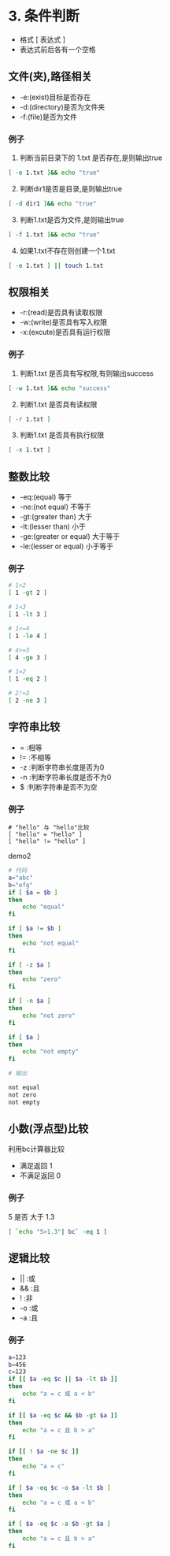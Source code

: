 # 3. 条件判断

* 格式 [ 表达式 ]
* 表达式前后各有一个空格

## 文件(夹),路径相关
* -e:(exist)目标是否存在
* -d:(directory)是否为文件夹
* -f:(file)是否为文件

### 例子
1. 判断当前目录下的 1.txt 是否存在,是则输出true
```bash
[ -e 1.txt ]&& echo "true"
```

2. 判断dir1是否是目录,是则输出true
```bash
[ -d dir1 ]&& echo "true"
```

3. 判断1.txt是否为文件,是则输出true
```bash
[ -f 1.txt ]&& echo "true"
```

4. 如果1.txt不存在则创建一个1.txt
```bash
[ -e 1.txt ] || touch 1.txt 
```

## 权限相关
* -r:(read)是否具有读取权限
* -w:(write)是否具有写入权限
* -x:(excute)是否具有运行权限

### 例子
1. 判断1.txt 是否具有写权限,有则输出success
```bash
[ -w 1.txt ]&& echo "success"
```

2. 判断1.txt 是否具有读权限
```bash
[ -r 1.txt ]
```

3. 判断1.txt 是否具有执行权限
```bash
[ -x 1.txt ]
```

## 整数比较
* -eq:(equal) 等于
* -ne:(not equal) 不等于
* -gt:(greater than) 大于
* -lt:(lesser than) 小于
* -ge:(greater or equal) 大于等于
* -le:(lesser or equal) 小于等于

### 例子
```bash
# 1>2
[ 1 -gt 2 ]

# 1<3
[ 1 -lt 3 ]

# 1<=4
[ 1 -le 4 ]

# 4>=3
[ 4 -ge 3 ]

# 1=2
[ 1 -eq 2 ]

# 2!=3
[ 2 -ne 3 ]
```

## 字符串比较
* =  :相等
* != :不相等
* -z :判断字符串长度是否为0
* -n :判断字符串长度是否不为0
* $  :判断字符串是否不为空

### 例子
```
# "hello" 与 "hello"比较
[ "hello" = "hello" ]
[ "hello" != "hello" ]
```
demo2
```bash
# 代码
a="abc"
b="efg"
if [ $a = $b ]
then
	echo "equal"
fi

if [ $a != $b ]
then
	echo "not equal"
fi

if [ -z $a ]
then
	echo "zero"
fi

if [ -n $a ]
then
	echo "not zero"
fi

if [ $a ]
then 
	echo "not empty"
fi

# 输出

not equal
not zero
not empty

```

## 小数(浮点型)比较
利用bc计算器比较
* 满足返回 1
* 不满足返回 0
  
### 例子
5 是否 大于 1.3
```bash
[ `echo "5>1.3"| bc` -eq 1 ]
```

## 逻辑比较
* || :或
* && :且
* !  :非
* -o :或
* -a :且
### 例子
```bash
a=123
b=456
c=123
if [[ $a -eq $c || $a -lt $b ]]
then
    echo "a = c 或 a < b"
fi

if [[ $a -eq $c && $b -gt $a ]]
then 
    echo "a = c 且 b > a"
fi

if [[ ! $a -ne $c ]]
then
    echo "a = c"
fi

if [ $a -eq $c -o $a -lt $b ]
then
    echo "a = c 或 a < b"
fi

if [ $a -eq $c -a $b -gt $a ]
then 
    echo "a = c 且 b > a"
fi
```